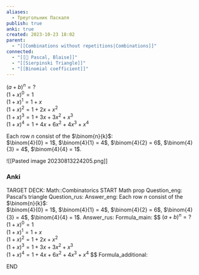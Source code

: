 ```yaml
---
aliases:
  - Треугольник Паскаля
publish: true
anki: true
created: 2023-10-23 18:02
parent:
  - "[[Combinations without repetitions|Combinations]]"
connected:
  - "[[👤 Pascal, Blaise]]"
  - "[[Sierpinski Triangle]]"
  - "[[Binomial coefficient]]"
---
```

$(a + b)^n = ?$  
$(1 + x)^0 = 1$  
$(1 + x)^1 = 1 + x$  
$(1 + x)^2 = 1 + 2x + x^2$  
$(1 + x)^3 = 1 + 3x + 3x^2 + x^3$  
$(1 + x)^4 = 1 + 4x + 6x^2 + 4x^3 + x^4$

Each row $n$ consist of the $\binom{n}{k}$:  
$\binom{4}{0} = 1$, $\binom{4}{1} = 4$, $\binom{4}{2} = 6$, $\binom{4}{3} = 4$, $\binom{4}{4} = 1$.


![[Pasted image 20230813224205.png]]


### Anki
TARGET DECK: Math::Combinatorics
START
Math prop
Question_eng: Pascal’s triangle
Question_rus: 
Answer_eng: Each row $n$ consist of the $\binom{n}{k}$:  
$\binom{4}{0} = 1$, $\binom{4}{1} = 4$, $\binom{4}{2} = 6$, $\binom{4}{3} = 4$, $\binom{4}{4} = 1$.
Answer_rus: 
Formula_main: $$
$(a + b)^n = ?$  
$(1 + x)^0 = 1$  
$(1 + x)^1 = 1 + x$  
$(1 + x)^2 = 1 + 2x + x^2$  
$(1 + x)^3 = 1 + 3x + 3x^2 + x^3$  
$(1 + x)^4 = 1 + 4x + 6x^2 + 4x^3 + x^4$
$$
Formula_additional:
<!--ID: 1698689289273-->
END